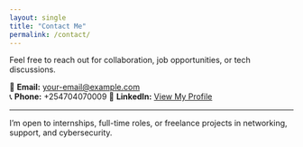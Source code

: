 ```yaml
---
layout: single
title: "Contact Me"
permalink: /contact/
---
```


Feel free to reach out for collaboration, job opportunities, or tech discussions.

📧 **Email:** [your-email@example.com](mailto:jamesmuiruri820@gmail.com)  
📞 **Phone:** +254704070009
🔗 **LinkedIn:** [View My Profile](https://www.linkedin.com/in/james-muiruri-325b23258)

---

I’m open to internships, full-time roles, or freelance projects in networking, support, and cybersecurity.
